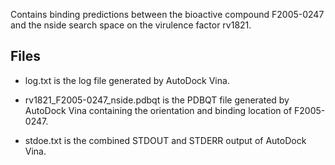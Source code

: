 Contains binding predictions between the bioactive compound F2005-0247 and the nside search space on the virulence factor rv1821.

## Files

- log.txt is the log file generated by AutoDock Vina.

- rv1821_F2005-0247_nside.pdbqt is the PDBQT file generated by AutoDock Vina containing the orientation and binding location of F2005-0247.

- stdoe.txt is the combined STDOUT and STDERR output of AutoDock Vina.

